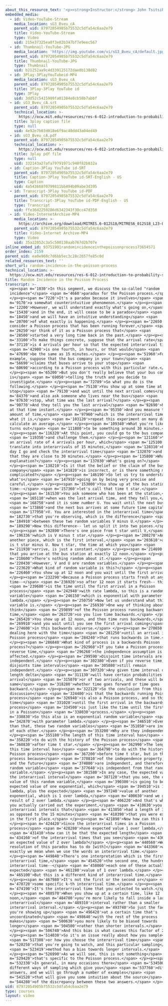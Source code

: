 ```yaml
---
about_this_resource_text: '<p><strong>Instructor:</strong> John Tsitsiklis</p>'
embedded_media:
  - id: Video-YouTube-Stream
    media_location: sG3_Bveu_cA
    parent_uid: 87972054905b75532c5dfa54c6aa2e79
    title: Video-YouTube-Stream
    type: Video
    uid: 215e37325ea8f3e82b347bf7e9eec567
  - id: Thumbnail-YouTube-JPG
    media_location: 'https://img.youtube.com/vi/sG3_Bveu_cA/default.jpg'
    parent_uid: 87972054905b75532c5dfa54c6aa2e79
    title: Thumbnail-YouTube-JPG
    type: Thumbnail
    uid: b21252aa9c4d339125172dae0b138d82
  - id: 3Play-3PlayYouTubeid-MP4
    media_location: sG3_Bveu_cA
    parent_uid: 87972054905b75532c5dfa54c6aa2e79
    title: 3Play-3Play YouTube id
    type: 3Play
    uid: 3dd52c5415909fa01384e8cb58b7abbf
  - id: sG3_Bveu_cA.srt
    parent_uid: 87972054905b75532c5dfa54c6aa2e79
    technical_location: >-
      https://ocw.mit.edu/resources/res-6-012-introduction-to-probability-spring-2018/part-iii-random-processes/random-incidence-in-the-poisson-process/sG3_Bveu_cA.srt
    title: 3play caption file
    type: null
    uid: 4e92e7b03d018e6f9ac40dd43a04ed49
  - id: sG3_Bveu_cA.pdf
    parent_uid: 87972054905b75532c5dfa54c6aa2e79
    technical_location: >-
      https://ocw.mit.edu/resources/res-6-012-introduction-to-probability-spring-2018/part-iii-random-processes/random-incidence-in-the-poisson-process/sG3_Bveu_cA.pdf
    title: 3play pdf file
    type: null
    uid: 332143a27afa79791971c948f82b032a
  - id: Caption-3Play YouTube id-SRT
    parent_uid: 87972054905b75532c5dfa54c6aa2e79
    title: Caption-3Play YouTube id-SRT-English - US
    type: Caption
    uid: 4a54366870799811bb494b09abe3d395
  - id: Transcript-3Play YouTube id-PDF
    parent_uid: 87972054905b75532c5dfa54c6aa2e79
    title: Transcript-3Play YouTube id-PDF-English - US
    type: Transcript
    uid: ffe36d2259286d6342343f30cc47d350
  - id: Video-InternetArchive-MP4
    media_location: >-
      https://archive.org/download/MITRES.6-012S18/MITRES6_012S18_L23-07_300k.mp4
    parent_uid: 87972054905b75532c5dfa54c6aa2e79
    title: Video-Internet Archive-MP4
    type: Video
    uid: 35a22052c3a5c500130aab767d2b707e
inline_embed_id: 93751991randomincidenceinthepoissonprocess73654571
order_index: 2159
parent_uid: ea0e960c7d6bb5ec3c28c2657fe85c0d
related_resources_text: ''
short_url: random-incidence-in-the-poisson-process
technical_location: >-
  https://ocw.mit.edu/resources/res-6-012-introduction-to-probability-spring-2018/part-iii-random-processes/random-incidence-in-the-poisson-process
title: Random Incidence in the Poisson Process
transcript: >-
  <p><span m='1030'>In this segment, we discuss the so-called "random
  incidence"</span> <span m='4660'>paradox for the Poisson process.</span>
  </p><p><span m='7220'>It's a paradox because it involves</span> <span
  m='9170'>a somewhat counterintuitive phenomenon.</span> </p><p><span
  m='12200'>However, we will understand exactly what's going on,</span> <span
  m='15430'>and in the end, it will cease to be a paradox</span> <span
  m='18450'>and we will have an intuitive understanding</span> <span
  m='20700'>of what exactly is happening.</span> </p><p><span m='22650'>So
  consider a Poisson process that has been running forever,</span> <span
  m='26250'>or think of it as a Poisson process that</span> <span
  m='28500'>started a very long time back in the past.</span> </p><p><span
  m='33100'>To make things concrete, suppose that the arrival rate</span> <span
  m='37110'>is 4 arrivals per hour so that the expected interarrival time</span>
  <span m='42900'>is one fourth, in hours, or that would</span> <span
  m='47690'>be the same as 15 minutes.</span> </p><p><span m='51960'>For
  example, suppose that the bus company in your town</span> <span
  m='56690'>claims that buses arrive to your stop</span> <span
  m='60690'>according to a Poisson process with this particular rate.</span>
  </p><p><span m='65200'>But you don't really believe that your bus company
  is</span> <span m='69050'>telling the truth and you decide to
  investigate.</span> </p><p><span m='72789'>So what you do is the
  following.</span> </p><p><span m='75130'>You show up at some time at your bus
  stop</span> <span m='79130'>and wait until the next arrival comes</span> <span
  m='84370'>and also ask someone who lives near the bus</span> <span
  m='87630'>stop, what time was the last arrival?</span> </p><p><span
  m='90770'>And they tell you the last arrival</span> <span m='92690'>happened
  at that time instant.</span> </p><p><span m='95350'>And you measure this
  amount of time,</span> <span m='97960'>which is the interarrival time, record
  what it is,</span> <span m='103120'>repeat this experiment on many days, and
  calculate an average.</span> </p><p><span m='109340'>What you're likely to see
  turns out</span> <span m='111880'>to be something around 30 minutes.</span>
  </p><p><span m='116320'>At this point, you could go to the bus company</span>
  <span m='119350'>and challenge them.</span> </p><p><span m='121160'>You claim
  an arrival rate of 4 arrivals per hour, which</span> <span m='125100'>would
  translate into interarrivals of 15 minutes,</span> <span m='128310'>but every
  day I go and check the interarrival time</span> <span m='132070'>and I find
  that they are close to 30 minutes.</span> </p><p><span m='135800'>What's the
  explanation?</span> </p><p><span m='137030'>What's going on?</span>
  </p><p><span m='138210'>Is it that the belief or the claim of the bus
  company</span> <span m='141820'>is incorrect, or is there something more
  complicated?</span> </p><p><span m='146190'>So let us try to understand
  what's</span> <span m='147910'>going on by being very precise and
  careful.</span> </p><p><span m='153000'>You show up at the bus station at some
  time--</span> <span m='157360'>let's call that time t star.</span>
  </p><p><span m='161530'>You ask someone who has been at the station,</span>
  <span m='165110'>when was the last arrival time, and they tell you,</span>
  <span m='168750'>and it is some number U. You wait until the next bus,</span>
  <span m='173860'>and the next bus arrives at some future time capital</span>
  <span m='177950'>V. You are interested in the interarrival time</span> <span
  m='182730'>that you're observing, which is the difference</span> <span
  m='184910'>between these two random variables V minus U.</span> </p><p><span
  m='189290'>Now this difference-- let us split it into two pieces.</span>
  </p><p><span m='192890'>There's one piece from t star until V,</span> <span
  m='196336'>which is V minus t star.</span> </p><p><span m='200270'>And there's
  another piece, which is the first interval,</span> <span m='203610'>and this
  is t star minus U. Now t star, the time at which you</span> <span
  m='211930'>arrive, is just a constant.</span> </p><p><span m='214690'>Suppose
  that you arrive at the bus station at exactly 12 noon.</span> </p><p><span
  m='218600'>There's nothing random about it.</span> </p><p><span
  m='220430'>However, V and U are random variables.</span> </p><p><span
  m='223620'>What kind of random variable is this?</span> </p><p><span
  m='226460'>You show up at 12 noon and you wait until the first arrival.</span>
  </p><p><span m='232290'>Because a Poisson process starts fresh at any given
  time--</span> <span m='236920'>so after 12 noon it starts fresh-- this</span>
  <span m='239680'>is the time until the first arrival in a Poisson
  process</span> <span m='242940'>with rate lambda, so this is a random
  variable</span> <span m='246150'>which is exponential with parameter
  lambda.</span> </p><p><span m='250750'>Now let us understand what this random
  variable is.</span> </p><p><span m='256930'>One way of thinking about it is to
  think</span> <span m='259899'>of the Poisson process running backwards in
  time,</span> <span m='263720'>so you live time backwards.</span> </p><p><span
  m='265420'>You show up at 12 noon, and then time runs backwards,</span> <span
  m='269910'>and you wait until you see the first arrival coming</span> <span
  m='274600'>in this backwards universe.</span> </p><p><span m='278650'>So we're
  dealing here with the time</span> <span m='281250'>until an arrival in a
  Poisson process</span> <span m='284240'>that runs backwards in time.</span>
  </p><p><span m='286840'>What kind of process is a backwards Poisson
  process?</span> </p><p><span m='292960'>If you take a Poisson process in
  reverse time,</span> <span m='296260'>the independence assumption is not
  affected.</span> </p><p><span m='299590'>Disjoint time intervals are
  independent.</span> </p><p><span m='302380'>Even if you reverse time,
  disjoints time intervals</span> <span m='305080'>still remain
  independent.</span> </p><p><span m='307320'>Any given time interval of small
  length delta</span> <span m='311130'>will have certain probabilities of an
  arrival</span> <span m='315070'>or of two arrivals, and these will be the
  same</span> <span m='318280'>whether time goes forward or time goes
  backward.</span> </p><p><span m='322120'>So the conclusion from this
  discussion</span> <span m='324400'>is that the backwards running Poisson
  process</span> <span m='326940'>is also a Poisson process, and so this
  time</span> <span m='331020'>until the first arrival in the backwards
  process</span> <span m='334500'>is just like the time until the first arrival
  in a Poisson</span> <span m='338030'>process.</span> </p><p><span
  m='338830'>So this also is an exponential random variable</span> <span
  m='342870'>with parameter lambda.</span> </p><p><span m='346510'>Even more
  than that, these two random variables</span> <span m='351050'>are independent
  of each other.</span> </p><p><span m='353200'>Why are they independent?</span>
  </p><p><span m='355180'>The length of this time interval has</span> <span
  m='358220'>to do with the history of the Poisson process</span> <span
  m='360830'>after time t star.</span> </p><p><span m='362990'>The length of
  this time interval has</span> <span m='364790'>to do with the history of the
  Poisson process</span> <span m='367200'>before time t star, but in the Poisson
  process because</span> <span m='370810'>of the independence property, the past
  and the future</span> <span m='374800'>are independent, and therefore, this
  random variable</span> <span m='377640'>is independent from that random
  variable.</span> </p><p><span m='381580'>In any case, the expected value of
  the interarrival interval</span> <span m='387120'>that you see, the expected
  value of this random variable,</span> <span m='390300'>is going to be the
  expected value of one exponential, which</span> <span m='394510'>is 1 over
  lambda, plus the expected</span> <span m='397240'>value of another
  exponential, which is 1 over lambda,</span> <span m='400630'>and we get a
  result of 2 over lambda.</span> </p><p><span m='406220'>And that's why when
  you actually carried out the experiment,</span> <span m='410630'>you saw
  interarrival intervals that</span> <span m='413850'>had a length of 30 minutes
  as opposed to the 15 minutes</span> <span m='418390'>that you were expecting
  in the first place.</span> </p><p><span m='421890'>Now how can this be?</span>
  </p><p><span m='424420'>Since the interarrival times in a Poisson
  process</span> <span m='428280'>have expected value 1 over lambda,</span>
  <span m='431410'>how can it be that the expected length</span> <span
  m='434160'>of the interarrival times that you see</span> <span m='436730'>have
  an expected value of 2 over lambda?</span> </p><p><span m='440560'>Well, the
  resolution of this paradox has to do [with]</span> <span m='443360'>what
  exactly we mean when we use the words an interarrival time.</span>
  </p><p><span m='449840'>There's one interpretation which is the first
  interarrival time,</span> <span m='454520'>the second one, the hundredth
  interarrival time--</span> <span m='458060'>each one of these actually has an
  expected</span> <span m='461280'>value of 1 over lambda.</span> </p><p><span
  m='465100'>But this is a different kind of interarrival time.</span>
  </p><p><span m='467980'>It's not the first or the second or</span> <span
  m='470720'>some specific k-th interarrival time.</span> </p><p><span
  m='474190'>It's the interarrival time that you selected to watch.</span>
  </p><p><span m='480570'>When you show up at a certain time, like 12
  noon,</span> <span m='484780'>you're more likely to fall inside a large
  interarrival</span> <span m='489310'>interval rather than a smaller
  interarrival interval.</span> </p><p><span m='493740'>So just the fact that
  you're showing up</span> <span m='496420'>at a certain time that's
  uncoordinated</span> <span m='498640'>with the rest of the process
  makes</span> <span m='500630'>you more likely to be biased towards
  longer</span> <span m='504500'>rather than shorter intervals.</span>
  </p><p><span m='506740'>And this bias is what causes this factor of 2.</span>
  </p><p><span m='514030'>So it's an issue really about how you sample</span>
  <span m='517308'>or how you choose the interarrival time</span> <span
  m='520250'>that you're going to watch, and this particular sampling</span>
  <span m='523419'>method has a bias towards longer intervals.</span>
  </p><p><span m='526990'>As we will see, this is not something</span> <span
  m='529420'>that's specific to the Poisson process.</span> </p><p><span
  m='532330'>In general, in many occasions there</span> <span m='534500'>are
  different ways of sampling which give you</span> <span m='537760'>different
  answers, and we will go through a number of examples</span> <span
  m='541520'>that will give you some intuition about the source</span> <span
  m='544280'>of the discrepancy between these two answers.</span> </p><p></p>
uid: 87972054905b75532c5dfa54c6aa2e79
type: courses
layout: video
---
```

